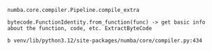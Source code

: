 ```
numba.core.compiler.Pipeline.compile_extra

bytecode.FunctionIdentity.from_function(func) -> get basic info
about the function, code, etc. ExtractByteCode

```

`b venv/lib/python3.12/site-packages/numba/core/compiler.py:434`

